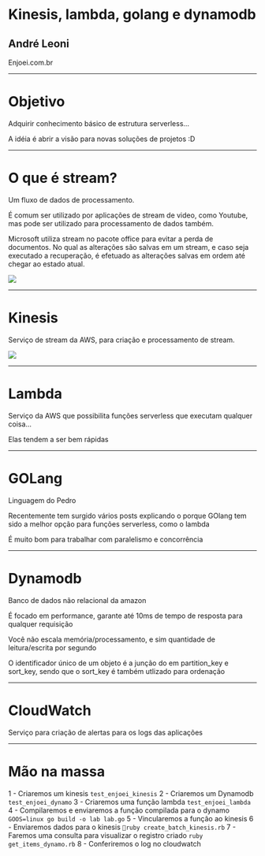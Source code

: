 <!-- $theme: default -->

# Kinesis, lambda, golang e dynamodb
## André Leoni
Enjoei.com.br


---

# Objetivo

Adquirir conhecimento básico de estrutura serverless...

A idéia é abrir a visão para novas soluções de projetos :D

---


# O que é stream?

Um fluxo de dados de processamento.

É comum ser utilizado por aplicações de stream de video, como Youtube, mas pode ser utilizado para processamento de dados também.

Microsoft utiliza stream no pacote office para evitar a perda de documentos. No qual as alterações são salvas em um stream, e caso seja executado a recuperação, é efetuado as alterações salvas em ordem até chegar ao estado atual.

![](/Users/andreleoni/Documents/kinesis%20presentation/o%20que%20e%20stream%20.png)

---

# Kinesis

Serviço de stream da AWS, para criação e processamento de stream.

![](/Users/andreleoni/Documents/kinesis%20presentation/kinesis%20home.png)


---

# Lambda

Serviço da AWS que possibilita funções serverless que executam qualquer coisa...

Elas tendem a ser bem rápidas

---

# GOLang

Linguagem do Pedro

Recentemente tem surgido vários posts explicando o porque GOlang tem sido a melhor opção para funções serverless, como o lambda

É muito bom para trabalhar com paralelismo e concorrência

---

# Dynamodb

Banco de dados não relacional da amazon

É focado em performance, garante até 10ms de tempo de resposta para qualquer requisição

Você não escala memória/processamento, e sim quantidade de leitura/escrita por segundo

O identificador único de um objeto é a junção do em partition_key e sort_key, sendo que o sort_key é também utlizado para ordenação

---

# CloudWatch

Serviço para criação de alertas para os logs das aplicações


---

# Mão na massa

1 - Criaremos um kinesis
`test_enjoei_kinesis`
2 - Criaremos um Dynamodb
`test_enjoei_dynamo`
3 - Criaremos uma função lambda
`test_enjoei_lambda`
4 - Compilaremos e enviaremos a função compilada para o dynamo
	`GOOS=linux go build -o lab lab.go`
5 - Vincularemos a função ao kinesis
6 - Enviaremos dados para o kinesis
`ruby create_batch_kinesis.rb`
7 - Faremos uma consulta para visualizar o registro criado
`ruby get_items_dynamo.rb`
8 - Conferiremos o log no cloudwatch